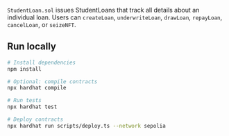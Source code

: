 `StudentLoan.sol` issues StudentLoans that track all details about an individual loan. Users can `createLoan`, `underwriteLoan`, `drawLoan`, `repayLoan`, `cancelLoan`, or `seizeNFT`.

## Run locally

```bash
# Install dependencies
npm install

# Optional: compile contracts
npx hardhat compile

# Run tests
npx hardhat test

# Deploy contracts
npx hardhat run scripts/deploy.ts --network sepolia
```
